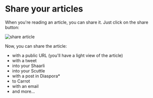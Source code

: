 # Share your articles

When you're reading an article, you can share it. Just click on the share button:

![share article](../../../img/user/share.png)

Now, you can share the article:

-   with a public URL (you'll have a light view of the article)
-   with a tweet
-   into your Shaarli
-   into your Scuttle
-   with a post in Diaspora*
-   to Carrot
-   with an email
-   and more…
